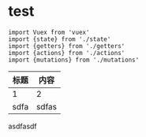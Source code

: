 # test
```vue
import Vuex from 'vuex'
import {state} from './state'
import {getters} from './getters'
import {actions} from './actions'
import {mutations} from './mutations'
```


|标题|内容|
|-----|-----|
|1|2|
|sdfa|sdfas|

asdfasdf